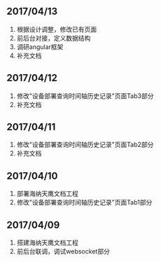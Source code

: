 
## 2017/04/13
1. 根据设计调整，修改已有页面
2. 前后台对接，定义数据结构
3. 调研angular框架
4. 补充文档

## 2017/04/12
1. 修改"设备部署查询时间轴历史记录"页面Tab3部分
2. 补充文档

## 2017/04/11
1. 修改"设备部署查询时间轴历史记录"页面Tab2部分
2. 补充文档

## 2017/04/10
1. 部署海纳天鹰文档工程
2. 修改"设备部署查询时间轴历史记录"页面Tab1部分

## 2017/04/09
1. 搭建海纳天鹰文档工程  
2. 前后台联调，调试websocket部分


